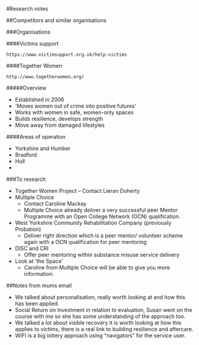 #Research notes

##Competitors and similar organisations

###Organisations

####Victims support

	https://www.victimsupport.org.uk/help-victims

####Together Women

	http://www.togetherwomen.org/

#####Overview

* Established in 2006
* 'Moves women out of crime into positive futures'
* Works with women in safe, women-only spaces
* Builds resilience, develops strength
* Move away from damaged lifestyles

####Areas of operation

* Yorkshire and Humber
* Bradford
* Hull
* 

###To research
 
* Together Women Project – Contact Lieran Doherty
* Multiple Choice
	* Contact Caroline Mackay
	* Multiple Choice already deliver a very successful peer Mentor Programme with an Open College Network (OCN) qualification.
* West Yorkshire Community Rehabilitation Company (previously Probation) 
	* Deliver right direction which is a peer mentor/ volunteer scheme again with a OCN qualification for peer mentoring
* DISC and CRI
	* Offer peer mentoring within substance misuse service delivery
* Look at 'the Space'
	* Caroline from Multiple Choice will be able to give you more information. 
 
##Notes from mums email
 
* We talked about personalisation, really worth looking at and how this has been applied.
* Social Return on Investment in relation to evaluation, Susan went on the course with me so she has some understanding of the approach too.
* We talked a lot about visible recovery it is worth looking at how this applies to victims, there is a real link to building resilience and aftercare.
* WIFI is a big lottery approach using “navigators” for the service user.
 
 
